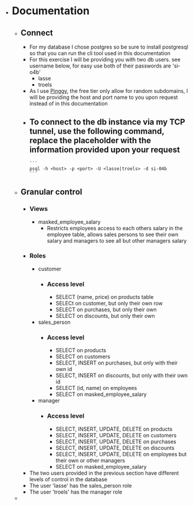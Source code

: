 - # Documentation
	- ## Connect
		- For my database I chose postgres so be sure to install postgresql so that you can run the cli tool used in this documentation
		- For this exercise I will be providing you with two db users. see username below, for easy use both of their passwords are 'si-o4b'
			- lasse
			- troels
		- As I use [Pinggy](https://pinggy.io), the free tier only allow for random subdomains, I will be providing the host and port name to you upon request instead of in this documentation
		- To connect to the db instance via my TCP tunnel, use the following command, replace the placeholder with the information provided upon your request
			-
			  ```
			  psql -h <host> -p <port> -U <lasse|troels> -d si-04b
			  ```
	- ## Granular control
		- ### Views
			- masked_employee_salary
				- Restricts employees access to each others salary in the employee table, allows sales persons to see their own salary and managers to see all but other managers salary
		- ### Roles
			- customer
				- ### Access level
					- SELECT (name, price) on products table
					- SELECt on customer, but only their own row
					- SELECT on purchases, but only their own
					- SELECT on discounts, but only their own
			- sales_person
				- ### Access level
					- SELECT on products
					- SELECT on customers
					- SELECT, INSERT on purchases, but only with their own id
					- SELECT, INSERT on discounts, but only with their own id
					- SELECT (id, name) on employees
					- SELECT on masked_employee_salary
			- manager
				- ### Access level
					- SELECT, INSERT, UPDATE, DELETE on products
					- SELECT, INSERT, UPDATE, DELETE on customers
					- SELECT, INSERT, UPDATE, DELETE on purchases
					- SELECT, INSERT, UPDATE, DELETE on discounts
					- SELECT, INSERT, UPDATE, DELETE on employees but their own or other managers
					- SELECT on masked_employee_salary
		- The two users provided in the previous section have different levels of control in the database
		- The user 'lasse' has the sales_person role
		- The user 'troels' has the manager role
	-

